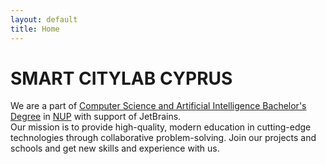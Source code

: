 ```yaml
---
layout: default
title: Home
---
```


# SMART CITYLAB CYPRUS

We are a part of <a href="https://lp.jetbrains.com/academy/csai-program/">Computer Science and Artificial Intelligence Bachelor's Degree</a> in <a href="https://www.nup.ac.cy/">NUP</a> with support of JetBrains.
<br>Our mission is to provide high-quality, modern education in cutting-edge technologies through collaborative problem-solving. Join our projects and schools and get new skills and experience with us.


